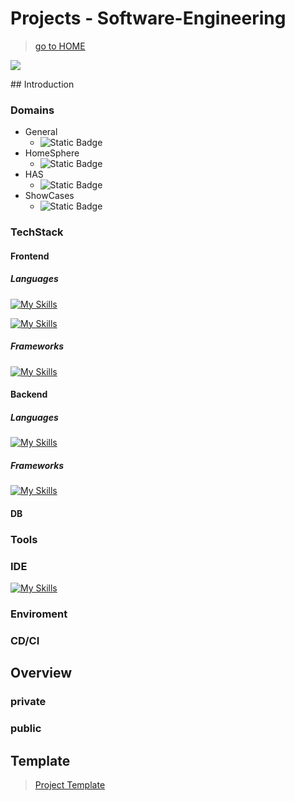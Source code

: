 # Projects - Software-Engineering
> [go to HOME](../README.md)
<p>
  <a href="https://github.com/swyss">
    <img src="https://skillicons.dev/icons?i=github" />
  </a>
</p>
## Introduction

### Domains
- General
    - ![Static Badge](https://img.shields.io/badge/GENERAL%20-%20domain?label=domain&color=red&style=for-the-badge)
- HomeSphere
    - ![Static Badge](https://img.shields.io/badge/HomeSphere%20-%20domain?label=domain&color=darkgreen&style=for-the-badge)
- HAS
    - ![Static Badge](https://img.shields.io/badge/HAS%20-%20domain?label=domain&color=darkblue&style=for-the-badge)
- ShowCases
    - ![Static Badge](https://img.shields.io/badge/SHOW%20-%20domain?label=domain&color=yellow&style=for-the-badge)

### TechStack

#### Frontend

##### Languages

[![My Skills](https://skillicons.dev/icons?i=js,html,css)](https://skillicons.dev)

[![My Skills](https://skillicons.dev/icons?i=nodejs,npm,yarn)](https://skillicons.dev)

##### Frameworks

[![My Skills](https://skillicons.dev/icons?i=vue)](https://skillicons.dev)

#### Backend

##### Languages

[![My Skills](https://skillicons.dev/icons?i=java,cs,python)](https://skillicons.dev)

##### Frameworks

[![My Skills](https://skillicons.dev/icons?i=spring,net,fastapi,django)](https://skillicons.dev)

#### DB

### Tools

### IDE

[![My Skills](https://skillicons.dev/icons?i=idea,phpstorm,pycharm,rider,webstorm,vscode)](https://skillicons.dev)

### Enviroment

### CD/CI

## Overview

### private

### public

## Template

> [Project Template](../_template/README.md)
